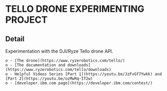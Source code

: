 # TELLO DRONE EXPERIMENTING PROJECT

## Detail

Experimentation with the DJI/Ryze Tello drone API.  

    o - [The drone](https://www.ryzerobotics.com/tello/)
    o - [The documentation and downloads](https://www.ryzerobotics.com/tello/downloads)
    o - Helpful Videos Series [Part 1](https://youtu.be/JzFvGf7Ywkk) and [Part 2](https://youtu.be/ozMwRq-IT2w)
    o - [developer.ibm.com page](https://developer.ibm.com/contest/)
